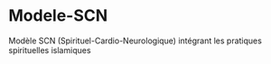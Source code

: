 # Modele-SCN
Modèle SCN (Spirituel-Cardio-Neurologique) intégrant les pratiques spirituelles islamiques
